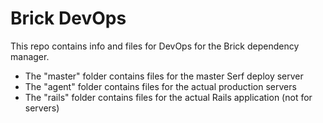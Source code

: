 # Brick DevOps

This repo contains info and files for DevOps for the Brick dependency manager.

* The "master" folder contains files for the master Serf deploy server
* The "agent" folder contains files for the actual production servers
* The "rails" folder contains files for the actual Rails application (not for servers)
